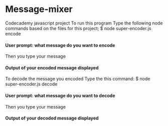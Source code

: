 # Message-mixer
Codecademy javascript project
To run this program Type the following node commands based on the files for this project;
$ node super-encoder.js encode
#### User prompt: what message do you want to encode ####
Then you type your message
#### Output of your encoded message displayed ####

To decode the message you encoded
Type the this command:
$ node super-encoder.js decode
#### User prompt: what message do you want to decode ####
Then you type your message
#### Output of your decoded message displayed ####
